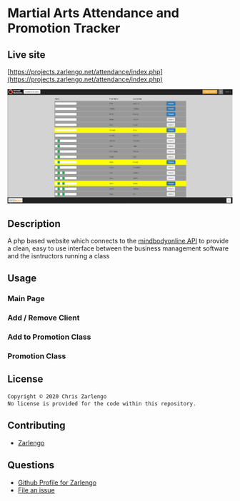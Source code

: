# Martial Arts Attendance and Promotion Tracker

## Live site
[https://projects.zarlengo.net/attendance/index.php](https://projects.zarlengo.net/attendance/index.php)

![Main page for the demo site](./images/mainPage.png)

## Description
A php based website which connects to the [mindbodyonline API](https://developers.mindbodyonline.com/) to provide a clean, easy to use interface between the business management software and the isntructors running a class

## Usage
### Main Page
### Add / Remove Client
### Add to Promotion Class
### Promotion Class

## License
    Copyright © 2020 Chris Zarlengo
    No license is provided for the code within this repository. 

## Contributing
* [Zarlengo](https://github.com/Zarlengo)

## Questions
* [Github Profile for Zarlengo](https://github.com/Zarlengo)
* [File an issue](https://github.com/Zarlengo/Fitness-Tracker/issues)
